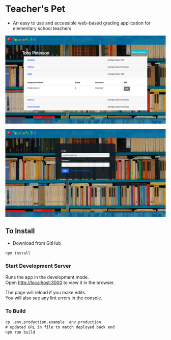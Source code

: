 # Teacher's Pet
  * An easy to use and accessible web-based grading application for elementary school teachers.

![Alt text](/Screen_Shots/Edit_SS.png)

![Alt text](/Screen_Shots/Login_SS.png)

## To Install
  * Download from GitHub

```
npm install
```

### Start Development Server

Runs the app in the development mode.<br>
Open [http://localhost:3000](http://localhost:3000) to view it in the browser.

The page will reload if you make edits.<br>
You will also see any lint errors in the console.

### To Build

```
cp .env.production.example .env.production
# updated URL in file to match deployed back end
npm run build
```
